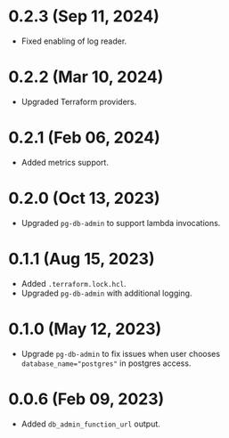 # 0.2.3 (Sep 11, 2024)
* Fixed enabling of log reader.

# 0.2.2 (Mar 10, 2024)
* Upgraded Terraform providers.

# 0.2.1 (Feb 06, 2024)
* Added metrics support.

# 0.2.0 (Oct 13, 2023)
* Upgraded `pg-db-admin` to support lambda invocations.

# 0.1.1 (Aug 15, 2023)
* Added `.terraform.lock.hcl`.
* Upgraded `pg-db-admin` with additional logging.

# 0.1.0 (May 12, 2023)
* Upgrade `pg-db-admin` to fix issues when user chooses `database_name="postgres"` in postgres access.

# 0.0.6 (Feb 09, 2023)
* Added `db_admin_function_url` output.
